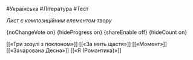 #Українська #Література #Тест

*Лист є композиційним елементом твору*

{noChangeVote on}
{hideProgress on}
{shareEnable off}
{hideCount on}

[[«Три зозулі з поклоном»]]
[[«За мить щастя»]]
[[«Момент»]]
[[«Зачарована Десна»]]
[[«Я (Романтика)»]]
